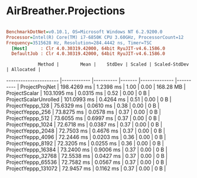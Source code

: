 # AirBreather.Projections

``` ini

BenchmarkDotNet=v0.10.1, OS=Microsoft Windows NT 6.2.9200.0
Processor=Intel(R) Core(TM) i7-6850K CPU 3.60GHz, ProcessorCount=12
Frequency=3515628 Hz, Resolution=284.4442 ns, Timer=TSC
  [Host]     : Clr 4.0.30319.42000, 64bit RyuJIT-v4.6.1586.0
  DefaultJob : Clr 4.0.30319.42000, 64bit RyuJIT-v4.6.1586.0


```
                Method |        Mean |    StdDev | Scaled | Scaled-StdDev | Allocated |
---------------------- |------------ |---------- |------- |-------------- |---------- |
        ProjectProjNet | 198.4269 ms | 1.2398 ms |   1.00 |          0.00 | 168.28 MB |
         ProjectScalar | 103.1095 ms | 0.0315 ms |   0.52 |          0.00 |       0 B |
 ProjectScalarUnrolled | 101.0993 ms | 0.4264 ms |   0.51 |          0.00 |       0 B |
      ProjectYeppp_128 |  75.6329 ms | 0.0610 ms |   0.38 |          0.00 |       0 B |
      ProjectYeppp_256 |  73.8275 ms | 0.0578 ms |   0.37 |          0.00 |       0 B |
      ProjectYeppp_512 |  73.6055 ms | 0.6997 ms |   0.37 |          0.00 |       0 B |
     ProjectYeppp_1024 |  72.6718 ms | 0.0387 ms |   0.37 |          0.00 |       0 B |
     ProjectYeppp_2048 |  72.7503 ms | 0.4676 ms |   0.37 |          0.00 |       0 B |
     ProjectYeppp_4096 |  72.2446 ms | 0.0203 ms |   0.36 |          0.00 |       0 B |
     ProjectYeppp_8192 |  72.3205 ms | 0.0255 ms |   0.36 |          0.00 |       0 B |
    ProjectYeppp_16384 |  73.2400 ms | 0.9006 ms |   0.37 |          0.00 |       0 B |
    ProjectYeppp_32768 |  72.5538 ms | 0.0427 ms |   0.37 |          0.00 |       0 B |
    ProjectYeppp_65536 |  72.7582 ms | 0.0567 ms |   0.37 |          0.00 |       0 B |
   ProjectYeppp_131072 |  72.9457 ms | 0.1162 ms |   0.37 |          0.00 |       0 B |
